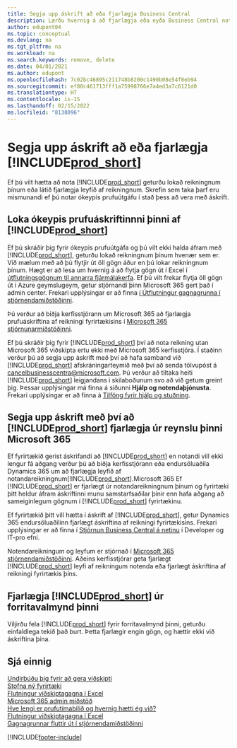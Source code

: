 ```yaml
---
title: Segja upp áskrift að eða fjarlægja Business Central
description: Lærðu hvernig á að fjarlægja eða eyða Business Central notkun ef þú ert með prufuáskrift eða greidda áskrift.
author: edupont04
ms.topic: conceptual
ms.devlang: na
ms.tgt_pltfrm: na
ms.workload: na
ms.search.keywords: remove, delete
ms.date: 04/01/2021
ms.author: edupont
ms.openlocfilehash: 7c02bc46895c211748b8200c1490b08e54f0eb94
ms.sourcegitcommit: ef80c461713fff1a75998766e7a4ed3a7c6121d0
ms.translationtype: HT
ms.contentlocale: is-IS
ms.lasthandoff: 02/15/2022
ms.locfileid: "8138096"
---
```

# <a name="unsubscribe-or-remove-prod_short"></a>Segja upp áskrift að eða fjarlægja [!INCLUDE[prod_short](includes/prod_short.md)]

Ef þú vilt hætta að nota [!INCLUDE[prod_short](includes/prod_short.md)] geturðu lokað reikningnum þínum eða látið fjarlægja leyfið af reikningnum. Skrefin sem taka þarf eru mismunandi ef þú notar ókeypis prufuútgáfu í stað þess að vera með áskrift.  

## <a name="closing-your-free-trial-of-prod_short"></a>Loka ókeypis prufuáskriftinnni þinni af [!INCLUDE[prod_short](includes/prod_short.md)]

Ef þú skráðir þig fyrir ókeypis prufuútgáfa og þú vilt ekki halda áfram með [!INCLUDE[prod_short](includes/prod_short.md)], geturðu lokað reikningnum þínum hvenær sem er. Við mælum með að þú flytjir út öll gögn áður en þú lokar reikningnum þínum. Hægt er að lesa um hvernig á að flytja gögn út í Excel í [útflutningsgögnum til annarra fjármálakerfa](about-export-data.md#exporting-data-to-other-finance-systems). Ef þú vilt frekar flytja öll gögn út í Azure geymslugeym, getur stjórnandi þinn Microsoft 365 gert það í admin center. Frekari upplýsingar er að finna [í Útflutningur gagnagrunna í stjórnendamiðstöðinni](/dynamics365/business-central/dev-itpro/administration/tenant-admin-center-database-export).  

Þú verður að biðja kerfisstjórann um Microsoft 365 að fjarlægja prufuáskriftina af reikningi fyrirtækisins í [Microsoft 365 stjórnunarmiðstöðinni](https://admin.microsoft.com/).  

Ef þú skráðir þig fyrir [!INCLUDE[prod_short](includes/prod_short.md)] því að nota reikning utan Microsoft 365 viðskipta ertu ekki með Microsoft 365 kerfisstjóra. Í staðinn verður þú að segja upp áskrift með því að hafa samband við [!INCLUDE[prod_short](includes/prod_short.md)] afskráningarteymið með því að senda tölvupóst á [cancelbusinesscentra@microsoft.com](mailto:cancelbusinesscentra@microsoft.com). Þú verður að tiltaka heiti [!INCLUDE[prod_short](includes/prod_short.md)] leigjandans í skilaboðunum svo að við getum greint þig. Þessar upplýsingar má finna á síðunni **Hjálp og notendaþjónusta**. Frekari upplýsingar er að finna á [Tilföng fyrir hjálp og stuðning](product-help-and-support.md).  

## <a name="unsubscribing-by-removing-prod_short-from-your-microsoft-365-experience"></a>Segja upp áskrift með því að [!INCLUDE[prod_short](includes/prod_short.md)] fjarlægja úr reynslu þinni Microsoft 365

Ef fyrirtækið gerist áskrifandi að [!INCLUDE[prod_short](includes/prod_short.md)] en notandi vill ekki lengur fá aðgang verður þú að biðja kerfisstjórann eða endursöluaðila Dynamics 365 um að fjarlægja leyfið af notandareikningnum[!INCLUDE[prod_short](includes/prod_short.md)].Microsoft 365 Ef [!INCLUDE[prod_short](includes/prod_short.md)] er fjarlægt úr notandareikningnum þínum og fyrirtæki þitt heldur áfram áskriftinni munu samstarfsaðilar þínir enn hafa aðgang að sameiginlegum gögnum í [!INCLUDE[prod_short](includes/prod_short.md)] fyrirtækinu.  

Ef fyrirtækið þitt vill hætta í áskrift af [!INCLUDE[prod_short](includes/prod_short.md)], getur Dynamics 365 endursöluaðilinn fjarlægt áskriftina af reikningi fyrirtækisins. Frekari upplýsingar er að finna í [Stjórnun Business Central á netinu](/dynamics365/business-central/dev-itpro/administration/tenant-administration) í Developer og IT-pro efni.  

Notendareikningum og leyfum er stjórnað í [Microsoft 365 stjórnendamiðstöðinni](https://admin.microsoft.com/). Aðeins kerfisstjórar geta fjarlægt [!INCLUDE[prod_short](includes/prod_short.md)] leyfi af reikningum notenda eða fjarlægt áskriftina af reikningi fyrirtækis þíns.  

## <a name="removing-prod_short-from-your-app-launcher"></a>Fjarlægja [!INCLUDE[prod_short](includes/prod_short.md)] úr forritavalmynd þinni

Viljirðu fela [!INCLUDE[prod_short](includes/prod_short.md)] fyrir forritavalmynd þinni, geturðu einfaldlega tekið það burt. Þetta fjarlægir engin gögn, og hættir ekki við áskriftina þína.  

## <a name="see-also"></a>Sjá einnig

[Undirbúðu þig fyrir að gera viðskipti](ui-get-ready-business.md)  
[Stofna ný fyrirtæki](about-new-company.md)  
[Flutningur viðskiptagagna í Excel](about-export-data.md)  
[Microsoft 365 admin miðstöð](https://admin.microsoft.com/)  
[Hve lengi er prufutímabilið og hvernig hætti ég við?](https://community.dynamics.com/business/b/financials/archive/2016/11/28/how-long-is-the-trial-period-and-how-do-i-cancel)  
[Flutningur viðskiptagagna í Excel](about-export-data.md)  
[Gagnagrunnar fluttir út í stjórnendamiðstöðinni](/dynamics365/business-central/dev-itpro/administration/tenant-admin-center-database-export)  


[!INCLUDE[footer-include](includes/footer-banner.md)]